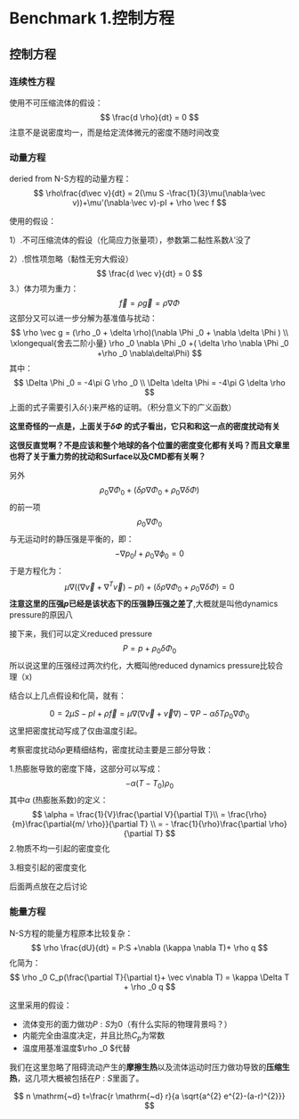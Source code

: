 # Benchmark 1.控制方程

## 控制方程

### 连续性方程

使用不可压缩流体的假设：
$$
\frac{d \rho}{dt} = 0
$$
注意不是说密度均一，而是给定流体微元的密度不随时间改变

### 动量方程

deried from N-S方程的动量方程：
$$
\rho\frac{d\vec v}{dt} = 2(\mu S -\frac{1}{3}\mu(\nabla·\vec v))+\mu'(\nabla·\vec v)-pI + \rho \vec f
$$


使用的假设：

1）.不可压缩流体的假设（化简应力张量项），参数第二黏性系数$\lambda'$没了

2）.惯性项忽略（黏性无穷大假设）
$$
\frac{d \vec v}{dt} = 0
$$
3.）体力项为重力：
$$
\vec f = \rho \vec g = \rho \nabla \Phi
$$
这部分又可以进一步分解为基准值与扰动：
$$
\rho \vec g = (\rho _0 + \delta \rho)(\nabla \Phi _0 + \nabla \delta \Phi ) \\
\xlongequal{舍去二阶小量} \rho _0 \nabla \Phi _0 +( \delta \rho \nabla \Phi _0 +\rho _0 \nabla\delta\Phi)
$$
其中：
$$
\Delta \Phi _0 = -4\pi G \rho _0 \\
\Delta \delta \Phi = -4\pi G \delta \rho
$$
上面的式子需要引入$\delta(·)$来严格的证明。（积分意义下的广义函数）

**这里奇怪的一点是，上面关于$\delta \Phi$ 的式子看出，它只和和这一点的密度扰动有关**

**这很反直觉啊？不是应该和整个地球的各个位置的密度变化都有关吗？而且文章里也将了关于重力势的扰动和Surface以及CMD都有关啊？**



另外
$$
\rho _0 \nabla \Phi _0 +( \delta \rho \nabla \Phi _0 +\rho _0 \nabla\delta\Phi)
$$
的前一项
$$
\rho _0 \nabla \Phi _0
$$
与无运动时的静压强是平衡的，即：
$$
-\nabla p_0I +\rho_0\nabla \phi_0 = 0
$$
于是方程化为：
$$
\mu\nabla((\nabla\vec v+\nabla ^T \vec{v})-pI)+(\delta \rho \nabla \Phi _0 +\rho _0 \nabla\delta\Phi) = 0
$$
**注意这里的压强$p$已经是该状态下的压强静压强之差了**,大概就是叫他dynamics pressure的原因八





接下来，我们可以定义reduced pressure
$$
P = p + \rho _0  \delta\Phi _0
$$
所以说这里的压强经过两次约化，大概叫他reduced dynamics pressure比较合理（x)



结合以上几点假设和化简，就有：




$$
0 = 2\mu S -pI + \rho \vec f
   = \mu \nabla(\nabla \vec v + \vec v \nabla) - \nabla P -\alpha \delta T \rho _0 \nabla \Phi _0
$$
这里把密度扰动写成了仅由温度引起。



考察密度扰动$\delta \rho$更精细结构，密度扰动主要是三部分导致：

1.热膨胀导致的密度下降，这部分可以写成：
$$
-\alpha (T-T_0) \rho _0
$$
其中$\alpha$ (热膨胀系数)的定义：
$$
\alpha = \frac{1}{V}\frac{\partial V}{\partial T}\\
= \frac{\rho}{m}\frac{\partial{m/ \rho}}{\partial T} \\
= - \frac{1}{\rho}\frac{\partial \rho}{\partial T}
$$
2.物质不均一引起的密度变化

3.相变引起的密度变化

后面两点放在之后讨论

### 能量方程

N-S方程的能量方程原本比较复杂：
$$
\rho \frac{dU}{dt} = P:S +\nabla (\kappa \nabla T)+ \rho q
$$
化简为：
$$
\rho _0 C_p(\frac{\partial T}{\partial t}+ \vec v\nabla T) = \kappa \Delta T + \rho _0 q
$$


这里采用的假设：

- 流体变形的面力做功$P:S$为0（有什么实际的物理背景吗？）
- 内能完全由温度决定，并且比热$C_p$为常数
- 温度用基准温度$\rho _0 $代替

我们在这里忽略了阻碍流动产生的**摩擦生热**以及流体运动时压力做功导致的**压缩生热**，这几项大概被包括在$P:S$里面了。

$$
n \mathrm{~d} t=\frac{r \mathrm{~d} r}{a \sqrt{a^{2} e^{2}-(a-r)^{2}}}
$$
<!--stackedit_data:
eyJoaXN0b3J5IjpbNDc3OTEyODIzXX0=
-->